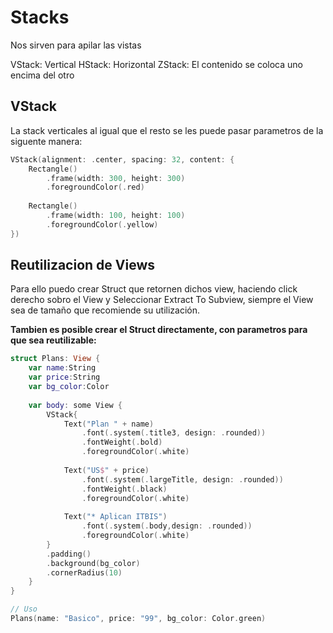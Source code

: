 # Stacks

Nos sirven para apilar las vistas

VStack: Vertical
HStack: Horizontal
ZStack: El contenido se coloca uno encima del otro

## VStack 

La stack verticales al igual que el resto se les puede pasar parametros de la siguente manera:

```swift
VStack(alignment: .center, spacing: 32, content: {
	Rectangle()
		.frame(width: 300, height: 300)
		.foregroundColor(.red)
	
	Rectangle()
		.frame(width: 100, height: 100)
		.foregroundColor(.yellow)
})
```

## Reutilizacion de Views

Para ello puedo crear Struct que retornen dichos view, haciendo click derecho sobro el View y Seleccionar Extract To Subview, siempre el View sea de tamaño que recomiende su utilización.

<b>Tambien es posible crear el Struct directamente, con parametros para que sea reutilizable:</b>

```swift
struct Plans: View {
	var name:String
	var price:String
	var bg_color:Color
	
	var body: some View {
		VStack{
			Text("Plan " + name)
				.font(.system(.title3, design: .rounded))
				.fontWeight(.bold)
				.foregroundColor(.white)
			
			Text("US$" + price)
				.font(.system(.largeTitle, design: .rounded))
				.fontWeight(.black)
				.foregroundColor(.white)
			
			Text("* Aplican ITBIS")
				.font(.system(.body,design: .rounded))
				.foregroundColor(.white)
		}
		.padding()
		.background(bg_color)
		.cornerRadius(10)
	}
}

// Uso
Plans(name: "Basico", price: "99", bg_color: Color.green)
```